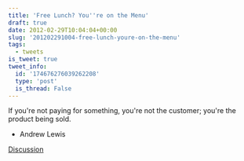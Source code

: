 ```yaml
---
title: 'Free Lunch? You''re on the Menu'
draft: true
date: 2012-02-29T10:04:04+00:00
slug: '201202291004-free-lunch-youre-on-the-menu'
tags:
  - tweets
is_tweet: true
tweet_info:
  id: '174676276039262208'
  type: 'post'
  is_thread: False
---
```




If you're not paying for something, you're not the customer; you're the product being sold.
- Andrew Lewis

[Discussion](https://x.com/sytelus/status/174676276039262208)
